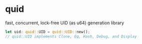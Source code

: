# quid
fast, concurrent, lock-free UID (as u64) generation library

```rs
let uid: quid::UID = quid::UID::new();
// quid::UID implements Clone, Eq, Hash, Debug, and Display
```
